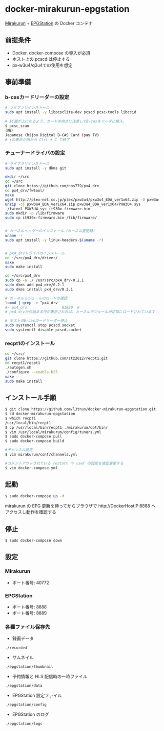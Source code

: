 # docker-mirakurun-epgstation
[Mirakurun](https://github.com/Chinachu/Mirakurun) + [EPGStation](https://github.com/l3tnun/EPGStation) の Docker コンテナ

## 前提条件
- Docker, docker-compose の導入が必須
- ホスト上の pcscd は停止する
- px-w3u4/q3u4での使用を想定

## 事前準備
### b-casカードリーダーの設定
```sh
# ライブラリインストール
sudo apt install -y libpcsclite-dev pcscd pcsc-tools libccid
 
# IC面が上になるよう、カードの向きに注意してB-casをリーダに挿入。
$ pcsc_scan
(略)
Japanese Chijou Digital B-CAS Card (pay TV)
# ↑の表示が出たら Ctrl + C で終了
```

### チューナードライバの設定
```sh
# ライブラリインストール
sudo apt install -y dkms git

mkdir ~/src
cd ~/src
git clone https://github.com/nns779/px4_drv
cd px4_drv/fwtool/
make
wget http://plex-net.co.jp/plex/pxw3u4/pxw3u4_BDA_ver1x64.zip -O pxw3u4_BDA_ver1x64.zip
unzip -oj pxw3u4_BDA_ver1x64.zip pxw3u4_BDA_ver1x64/PXW3U4.sys
./fwtool PXW3U4.sys it930x-firmware.bin
sudo mkdir -p /lib/firmware
sudo cp it930x-firmware.bin /lib/firmware/


# カーネルヘッダーのインストール（カーネル変更時）
uname -r
sudo apt install -y linux-headers-$(uname -r)


# px4_drvドライバのインストール
cd ~/src/px4_drv/driver/
make
sudo make install

cd ~/src/px4_drv
sudo cp -a ./ /usr/src/px4_drv-0.2.1
sudo dkms add px4_drv/0.2.1
sudo dkms install px4_drv/0.2.1

# カーネルモジュールのロードの確認
lsmod | grep -e ^px4_drv
#> px4_drv                81920  0
# px4_drvから始まる行が表示されれば、カーネルモジュールが正常にロードされています

# ホストのb-casカードリーダー停止
sudo systemctl stop pcscd.socket
sudo systemctl disable pcscd.socket
```

### recpt1のインストール
```sh
cd ~/src/
git clone https://github.com/stz2012/recpt1.git
cd recpt1/recpt1
./autogen.sh
./configure --enable-b25
make
sudo make install
```

## インストール手順

```sh
$ git clone https://github.com/l3tnun/docker-mirakurun-epgstation.git
$ cd docker-mirakurun-epgstation
$ which recpt1
/usr/local/bin/recpt1
$ cp /usr/local/bin/recpt1 ./mirakurun/opt/bin/
$ vim /usr/local/mirakurun/config/tuners.yml
$ sudo docker-compose pull
$ sudo docker-compose build

#チャンネル設定
$ vim mirakurun/conf/channels.yml

#コメントアウトされている restart や user の設定を適宜変更する
$ vim docker-compose.yml
```

## 起動

```sh
$ sudo docker-compose up -d
```
mirakurun の EPG 更新を待ってからブラウザで http://DockerHostIP:8888 へアクセスし動作を確認する

## 停止

```sh
$ sudo docker-compose down
```

## 設定

### Mirakurun

* ポート番号: 40772

### EPGStation

* ポート番号: 8888
* ポート番号: 8889

### 各種ファイル保存先

* 録画データ

```./recorded```

* サムネイル

```./epgstation/thumbnail```

* 予約情報と HLS 配信時の一時ファイル

```./epgstation/data```

* EPGStation 設定ファイル

```./epgstation/config```

* EPGStation のログ

```./epgstation/logs```
